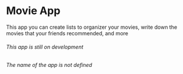 # Movie App

This app you can create lists to organizer your movies, write down the movies that your friends recommended, and more

###### This app is still on development

###### The name of the app is not defined

